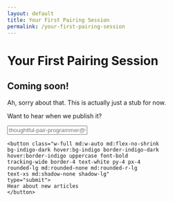 ```yaml
---
layout: default
title: Your First Pairing Session
permalink: /your-first-pairing-session
---
```


# Your First Pairing Session

<div class="border-t-4 border-indigo-dark w-24 mt-4 mb-8"></div>

## Coming soon!

Ah, sorry about that. This is actually just a stub for now.

Want to hear when we publish it?

<form id="subscribe" action="https://www.getdrip.com/forms/575249342/submissions" method="post" data-drip-embedded-form="575249342"
class="my-20">
  <div class="block md:flex items-center rounded-lg shadow-none md:shadow-lg bg-grey-lightest">
    <input class="outline-none bg-grey-lightest w-full
    rounded-lg md:rounded-none md:rounded-l-lg
    text-grey-darkest py-4 px-4 leading-tight
    md:shadow-none shadow-lg mb-6 md:mb-0"
    type="email"
    placeholder="thoughtful-pair-programmer@work.com"
    aria-label="Email address entry" name="fields[email]"
    autocomplete="email">

    <button class="w-full md:w-auto md:flex-no-shrink
    bg-indigo-dark hover:bg-indigo border-indigo-dark
    hover:border-indigo uppercase font-bold
    tracking-wide border-4 text-white py-4 px-4
    rounded-lg md:rounded-none md:rounded-r-lg
    text-xs md:shadow-none shadow-lg" 
    type="submit">
    Hear about new articles
    </button>
  </div>
</form>
